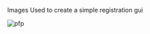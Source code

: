 


Images Used to create a simple registration gui

![pfp](https://github.com/user-attachments/assets/b4c9fc23-d890-47d1-b837-44241f5e34d1)
